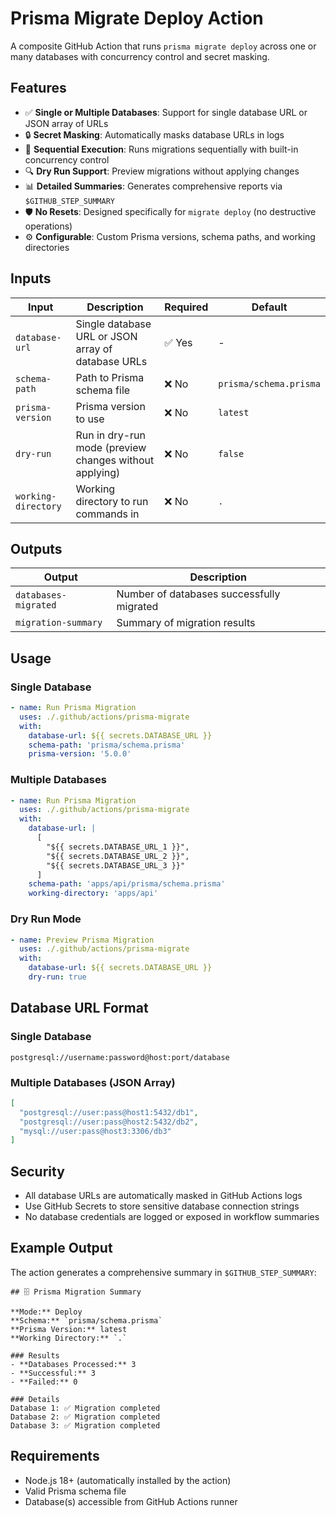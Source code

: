 # Prisma Migrate Deploy Action

A composite GitHub Action that runs `prisma migrate deploy` across one or many databases with concurrency control and secret masking.

## Features

- ✅ **Single or Multiple Databases**: Support for single database URL or JSON array of URLs
- 🔒 **Secret Masking**: Automatically masks database URLs in logs
- 🚀 **Sequential Execution**: Runs migrations sequentially with built-in concurrency control
- 🔍 **Dry Run Support**: Preview migrations without applying changes
- 📊 **Detailed Summaries**: Generates comprehensive reports via `$GITHUB_STEP_SUMMARY`
- 🛡️ **No Resets**: Designed specifically for `migrate deploy` (no destructive operations)
- ⚙️ **Configurable**: Custom Prisma versions, schema paths, and working directories

## Inputs

| Input | Description | Required | Default |
|-------|-------------|----------|---------|
| `database-url` | Single database URL or JSON array of database URLs | ✅ Yes | - |
| `schema-path` | Path to Prisma schema file | ❌ No | `prisma/schema.prisma` |
| `prisma-version` | Prisma version to use | ❌ No | `latest` |
| `dry-run` | Run in dry-run mode (preview changes without applying) | ❌ No | `false` |
| `working-directory` | Working directory to run commands in | ❌ No | `.` |

## Outputs

| Output | Description |
|--------|-------------|
| `databases-migrated` | Number of databases successfully migrated |
| `migration-summary` | Summary of migration results |

## Usage

### Single Database

```yaml
- name: Run Prisma Migration
  uses: ./.github/actions/prisma-migrate
  with:
    database-url: ${{ secrets.DATABASE_URL }}
    schema-path: 'prisma/schema.prisma'
    prisma-version: '5.0.0'
```

### Multiple Databases

```yaml
- name: Run Prisma Migration
  uses: ./.github/actions/prisma-migrate
  with:
    database-url: |
      [
        "${{ secrets.DATABASE_URL_1 }}",
        "${{ secrets.DATABASE_URL_2 }}",
        "${{ secrets.DATABASE_URL_3 }}"
      ]
    schema-path: 'apps/api/prisma/schema.prisma'
    working-directory: 'apps/api'
```

### Dry Run Mode

```yaml
- name: Preview Prisma Migration
  uses: ./.github/actions/prisma-migrate
  with:
    database-url: ${{ secrets.DATABASE_URL }}
    dry-run: true
```

## Database URL Format

### Single Database
```
postgresql://username:password@host:port/database
```

### Multiple Databases (JSON Array)
```json
[
  "postgresql://user:pass@host1:5432/db1",
  "postgresql://user:pass@host2:5432/db2",
  "mysql://user:pass@host3:3306/db3"
]
```

## Security

- All database URLs are automatically masked in GitHub Actions logs
- Use GitHub Secrets to store sensitive database connection strings
- No database credentials are logged or exposed in workflow summaries

## Example Output

The action generates a comprehensive summary in `$GITHUB_STEP_SUMMARY`:

```
## 🗄️ Prisma Migration Summary

**Mode:** Deploy
**Schema:** `prisma/schema.prisma`
**Prisma Version:** latest
**Working Directory:** `.`

### Results
- **Databases Processed:** 3
- **Successful:** 3
- **Failed:** 0

### Details
Database 1: ✅ Migration completed
Database 2: ✅ Migration completed
Database 3: ✅ Migration completed
```

## Requirements

- Node.js 18+ (automatically installed by the action)
- Valid Prisma schema file
- Database(s) accessible from GitHub Actions runner